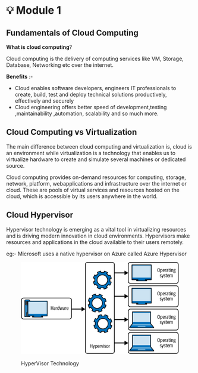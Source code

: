 # 💡 Module 1&#x20;

## Fundamentals of Cloud Computing

**What is cloud computing**?

Cloud computing is the delivery of computing services like VM, Storage, Database, Networking etc over the internet.

**Benefits** :-

* Cloud enables software developers, engineers IT professionals to create, build, test and deploy technical solutions productively, effectively and securely
* Cloud engineering offers better speed of development,testing ,maintainability ,automation, scalability and so much more.

## **Cloud Computing vs Virtualization**&#x20;

The main difference between cloud computing and virtualization is, cloud is an environment while virtualization is a technology that enables us to virtualize hardware to create and simulate several machines or dedicated source.

Cloud computing provides on-demand resources for computing, storage, network, platform, webapplications and infrastructure over the internet or cloud. These are pools of virtual services and resources hosted on the cloud, which is accessible by its users anywhere in the world.

## Cloud Hypervisor&#x20;

Hypervisor technology is emerging as a vital tool in virtualizing resources and is driving modern innovation in cloud environments. Hypervisors make resources and applications in the cloud available to their users remotely.

eg:- Microsoft uses a native hypervisor on Azure called Azure Hypervisor

<figure><img src="../.gitbook/assets/image.png" alt=""><figcaption><p>HyperVisor Technology</p></figcaption></figure>
